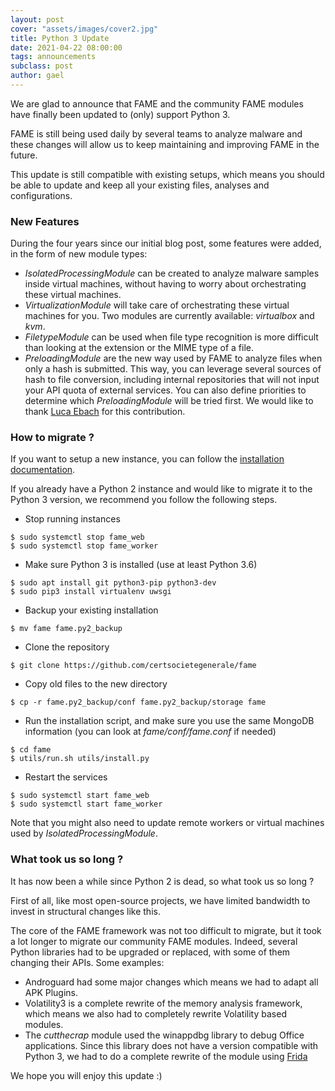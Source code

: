 ```yaml
---
layout: post
cover: "assets/images/cover2.jpg"
title: Python 3 Update
date: 2021-04-22 08:00:00
tags: announcements
subclass: post
author: gael
---
```


We are glad to announce that FAME and the community FAME modules have finally been updated to (only) support Python 3.

FAME is still being used daily by several teams to analyze malware and these changes will allow us to keep maintaining and improving FAME in the future.

This update is still compatible with existing setups, which means you should be able to update and keep all your existing files, analyses and configurations.

<!--more-->

### New Features

During the four years since our initial blog post, some features were added, in the form of new module types:

- _IsolatedProcessingModule_ can be created to analyze malware samples inside virtual machines, without having to worry about orchestrating these virtual machines.
- _VirtualizationModule_ will take care of orchestrating these virtual machines for you. Two modules are currently available: _virtualbox_ and _kvm_.
- _FiletypeModule_ can be used when file type recognition is more difficult than looking at the extension or the MIME type of a file.
- _PreloadingModule_ are the new way used by FAME to analyze files when only a hash is submitted. This way, you can leverage several sources of hash to file conversion, including internal repositories that will not input your API quota of external services. You can also define priorities to determine which _PreloadingModule_ will be tried first. We would like to thank [Luca Ebach](https://twitter.com/lucebac) for this contribution.

### How to migrate ?

If you want to setup a new instance, you can follow the [installation documentation](https://fame.readthedocs.io/en/latest/installation.html).

If you already have a Python 2 instance and would like to migrate it to the Python 3 version, we recommend you follow the following steps.

- Stop running instances

```
$ sudo systemctl stop fame_web
$ sudo systemctl stop fame_worker
```

- Make sure Python 3 is installed (use at least Python 3.6)

```
$ sudo apt install git python3-pip python3-dev
$ sudo pip3 install virtualenv uwsgi
```

- Backup your existing installation

```
$ mv fame fame.py2_backup
```

- Clone the repository

```
$ git clone https://github.com/certsocietegenerale/fame
```

- Copy old files to the new directory

```
$ cp -r fame.py2_backup/conf fame.py2_backup/storage fame
```

- Run the installation script, and make sure you use the same MongoDB information (you can look at _fame/conf/fame.conf_ if needed)

```
$ cd fame
$ utils/run.sh utils/install.py
```

- Restart the services

```
$ sudo systemctl start fame_web
$ sudo systemctl start fame_worker
```

Note that you might also need to update remote workers or virtual machines used by _IsolatedProcessingModule_.

### What took us so long ?

It has now been a while since Python 2 is dead, so what took us so long ?

First of all, like most open-source projects, we have limited bandwidth to invest in structural changes like this.

The core of the FAME framework was not too difficult to migrate, but it took a lot longer to migrate our community FAME modules. Indeed, several Python libraries had to be upgraded or replaced, with some of them changing their APIs. Some examples:

- Androguard had some major changes which means we had to adapt all APK Plugins.
- Volatility3 is a complete rewrite of the memory analysis framework, which means we also had to completely rewrite Volatility based modules.
- The _cutthecrap_ module used the winappdbg library to debug Office applications. Since this library does not have a version compatible with Python 3, we had to do a complete rewrite of the module using [Frida](https://frida.re/)

We hope you will enjoy this update :)
